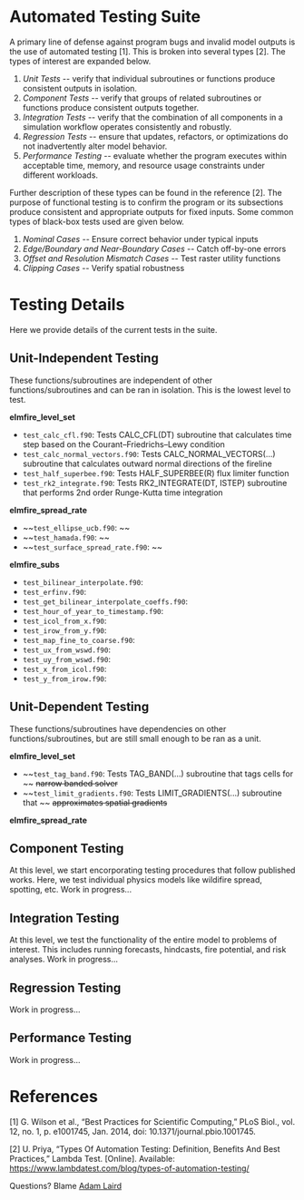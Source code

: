 # Automated Testing Suite

A primary line of defense against program bugs and invalid model outputs is the
use of automated testing [1]. This is broken into several types [2]. The types 
of interest are expanded below. 

1. *Unit Tests* -- verify that individual subroutines or functions produce 
consistent outputs in isolation.
2. *Component Tests* -- verify that groups of related subroutines or functions 
produce consistent outputs together.
3. *Integration Tests* -- verify that the combination of all components in a 
simulation workflow operates consistently and robustly.
4. *Regression Tests* -- ensure that updates, refactors, or optimizations do 
not inadvertently alter model behavior.
5. *Performance Testing* -- evaluate whether the program executes within 
acceptable time, memory, and resource usage constraints under different 
workloads.

Further description of these types can be found in the reference [2]. The 
purpose of functional testing is to confirm the program or its subsections 
produce consistent and appropriate outputs for fixed inputs. Some common types 
of black-box tests used are given below. 

1. *Nominal Cases* -- Ensure correct behavior under typical inputs
2. *Edge/Boundary and Near-Boundary Cases* -- Catch off-by-one errors
3. *Offset and Resolution Mismatch Cases* -- Test raster utility functions
4. *Clipping Cases* -- Verify spatial robustness


# Testing Details
Here we provide details of the current tests in the suite. 

## Unit-Independent Testing
These functions/subroutines are independent of other functions/subroutines and 
can be ran in isolation. This is the lowest level to test. 

**elmfire_level_set**
- `test_calc_cfl.f90`: Tests CALC_CFL(DT) subroutine that calculates time step 
based on the Courant–Friedrichs–Lewy condition
- `test_calc_normal_vectors.f90`: Tests CALC_NORMAL_VECTORS(...) subroutine that
 calculates outward normal directions of the fireline
- `test_half_superbee.f90`: Tests HALF_SUPERBEE(R) flux limiter function
- `test_rk2_integrate.f90`: Tests RK2_INTEGRATE(DT, ISTEP) subroutine that 
performs 2nd order Runge-Kutta time integration

**elmfire_spread_rate**
- ~~`test_ellipse_ucb.f90`: ~~
- ~~`test_hamada.f90`: ~~
- ~~`test_surface_spread_rate.f90`: ~~

**elmfire_subs**
- `test_bilinear_interpolate.f90`: 
- `test_erfinv.f90`: 
- `test_get_bilinear_interpolate_coeffs.f90`: 
- `test_hour_of_year_to_timestamp.f90`: 
- `test_icol_from_x.f90`: 
- `test_irow_from_y.f90`: 
- `test_map_fine_to_coarse.f90`: 
- `test_ux_from_wswd.f90`: 
- `test_uy_from_wswd.f90`: 
- `test_x_from_icol.f90`: 
- `test_y_from_irow.f90`: 

## Unit-Dependent Testing
These functions/subroutines have dependencies on other functions/subroutines,
but are still small enough to be ran as a unit.

**elmfire_level_set**
- ~~`test_tag_band.f90`: Tests TAG_BAND(...) subroutine that tags cells for ~~
~~narrow banded solver~~
- ~~`test_limit_gradients.f90`: Tests LIMIT_GRADIENTS(...) subroutine that ~~
~~approximates spatial gradients~~

**elmfire_spread_rate**

## Component Testing
At this level, we start encorporating testing procedures that follow published 
works. Here, we test individual physics models like wildifire spread, spotting, 
etc. Work in progress...


## Integration Testing
At this level, we test the functionality of the entire model to problems of 
interest. This includes running forecasts, hindcasts, fire potential, and risk 
analyses. Work in progress...


## Regression Testing
Work in progress...

## Performance Testing
Work in progress...

# References
[1] G. Wilson et al., “Best Practices for Scientific Computing,” PLoS Biol., 
vol. 12, no. 1, p. e1001745, Jan. 2014, doi: 10.1371/journal.pbio.1001745.

[2] U. Priya, “Types Of Automation Testing: Definition, Benefits And Best 
Practices,” Lambda Test. [Online]. 
Available: https://www.lambdatest.com/blog/types-of-automation-testing/


Questions? Blame [Adam Laird](mailto:adam.laird@berkeley.edu)